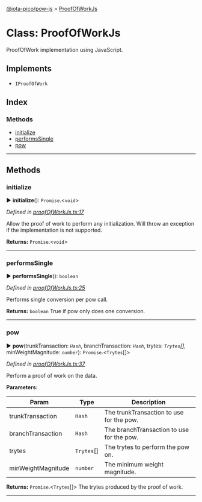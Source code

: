 [@iota-pico/pow-js](../README.md) > [ProofOfWorkJs](../classes/proofofworkjs.md)



# Class: ProofOfWorkJs


ProofOfWork implementation using JavaScript.

## Implements

* `IProofOfWork`

## Index

### Methods

* [initialize](proofofworkjs.md#initialize)
* [performsSingle](proofofworkjs.md#performssingle)
* [pow](proofofworkjs.md#pow)



---
## Methods
<a id="initialize"></a>

###  initialize

► **initialize**(): `Promise`.<`void`>



*Defined in [proofOfWorkJs.ts:17](https://github.com/iotaeco/iota-pico-pow-js/blob/b67d664/src/proofOfWorkJs.ts#L17)*



Allow the proof of work to perform any initialization. Will throw an exception if the implementation is not supported.




**Returns:** `Promise`.<`void`>





___

<a id="performssingle"></a>

###  performsSingle

► **performsSingle**(): `boolean`



*Defined in [proofOfWorkJs.ts:25](https://github.com/iotaeco/iota-pico-pow-js/blob/b67d664/src/proofOfWorkJs.ts#L25)*



Performs single conversion per pow call.




**Returns:** `boolean`
True if pow only does one conversion.






___

<a id="pow"></a>

###  pow

► **pow**(trunkTransaction: *`Hash`*, branchTransaction: *`Hash`*, trytes: *`Trytes`[]*, minWeightMagnitude: *`number`*): `Promise`.<`Trytes`[]>



*Defined in [proofOfWorkJs.ts:37](https://github.com/iotaeco/iota-pico-pow-js/blob/b67d664/src/proofOfWorkJs.ts#L37)*



Perform a proof of work on the data.


**Parameters:**

| Param | Type | Description |
| ------ | ------ | ------ |
| trunkTransaction | `Hash`   |  The trunkTransaction to use for the pow. |
| branchTransaction | `Hash`   |  The branchTransaction to use for the pow. |
| trytes | `Trytes`[]   |  The trytes to perform the pow on. |
| minWeightMagnitude | `number`   |  The minimum weight magnitude. |





**Returns:** `Promise`.<`Trytes`[]>
The trytes produced by the proof of work.






___


